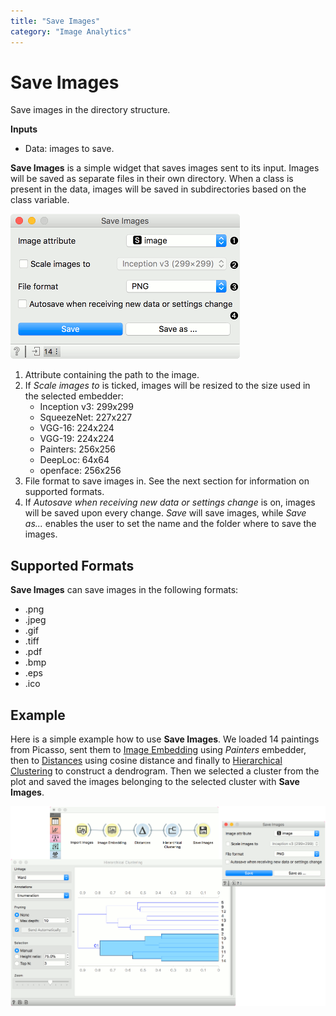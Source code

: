 ```yaml
---
title: "Save Images"
category: "Image Analytics"
---
```

Save Images
===========

Save images in the directory structure.

**Inputs**

- Data: images to save.

**Save Images** is a simple widget that saves images sent to its input. Images will be saved as separate files in their own directory. When a class is present in the data, images will be saved in subdirectories based on the class variable.

![](/widget-catalog/image-analytics/images/SaveImages.png)

1. Attribute containing the path to the image.
2. If *Scale images to* is ticked, images will be resized to the size used in the selected embedder:
   - Inception v3: 299x299
   - SqueezeNet: 227x227
   - VGG-16: 224x224
   - VGG-19: 224x224
   - Painters: 256x256
   - DeepLoc: 64x64
   - openface: 256x256
3. File format to save images in. See the next section for information on supported formats.
4. If *Autosave when receiving new data or settings change* is on, images will be saved upon every change. *Save* will save images, while *Save as...* enables the user to set the name and the folder where to save the images.

Supported Formats
-----------------

**Save Images** can save images in the following formats:

- .png
- .jpeg
- .gif
- .tiff
- .pdf
- .bmp
- .eps
- .ico

Example
-------

Here is a simple example how to use **Save Images**. We loaded 14 paintings from Picasso, sent them to [Image Embedding](imageembedding.md) using *Painters* embedder, then to [Distances](https://orange-visual-programming.readthedocs.io/widgets/unsupervised/distances.html) using cosine distance and finally to [Hierarchical Clustering](https://orange-visual-programming.readthedocs.io/widgets/unsupervised/hierarchicalclustering.html) to construct a dendrogram. Then we selected a cluster from the plot and saved the images belonging to the selected cluster with **Save Images**.

![](/widget-catalog/image-analytics/images/SaveImages-Example.png)
